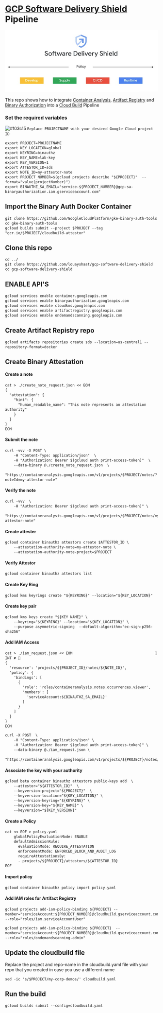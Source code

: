 # [GCP Software Delivery Shield](https://cloud.google.com/solutions/software-supply-chain-security) Pipeline

![alt text](SDS.jpg)


This repo shows how to integrate [Container Analysis](https://cloud.google.com/container-analysis/docs), [Artifact Registry](https://cloud.google.com/artifact-registry) and [Binary Authorization](https://cloud.google.com/binary-authorization) into a [Cloud Build](https://cloud.google.com/build) Pipeline

### Set the required variables

![#f03c15](https://via.placeholder.com/15/f03c15/f03c15.png) `Replace PROJECTNAME with your desired Google Cloud project ID`


```
export PROJECT=PROJECTNAME
export KEY_LOCATION=global
export KEYRING=binauthz
export KEY_NAME=lab-key
export KEY_VERSION=1
export ATTESTOR_ID=sds
export NOTE_ID=my-attestor-note
export PROJECT_NUMBER=$(gcloud projects describe "${PROJECT}"  --format="value(projectNumber)")
export BINAUTHZ_SA_EMAIL="service-${PROJECT_NUMBER}@gcp-sa-binaryauthorization.iam.gserviceaccount.com"
```

## Import the Binary Auth Docker Container
```
git clone https://github.com/GoogleCloudPlatform/gke-binary-auth-tools
cd gke-binary-auth-tools
gcloud builds submit --project $PROJECT --tag "gcr.io/$PROJECT/cloudbuild-attestor"
```
## Clone this repo
```
cd ../
git clone https://github.com/louayshaat/gcp-software-delivery-shield
cd gcp-software-delivery-shield
```

## ENABLE API'S

```
gcloud services enable container.googleapis.com
gcloud services enable binaryauthorization.googleapis.com
gcloud services enable cloudkms.googleapis.com
gcloud services enable artifactregistry.googleapis.com
gcloud services enable ondemandscanning.googleapis.com
```

## Create Artifact Repistry repo
```
gcloud artifacts repositories create sds --location=us-central1 --repository-format=docker
```

## Create Binary Attestation

#### Create a note
```
cat > ./create_note_request.json << EOM
{
  "attestation": {
    "hint": {
      "human_readable_name": "This note represents an attestation authority"
    }
  }
}
EOM
```

#### Submit the note

```
curl -vvv -X POST \
    -H "Content-Type: application/json"  \
    -H "Authorization: Bearer $(gcloud auth print-access-token)"  \
    --data-binary @./create_note_request.json  \
    "https://containeranalysis.googleapis.com/v1/projects/$PROJECT/notes/?noteId=my-attestor-note"
```

#### Verify the note

```
curl -vvv  \
    -H "Authorization: Bearer $(gcloud auth print-access-token)" \
    "https://containeranalysis.googleapis.com/v1/projects/$PROJECT/notes/my-attestor-note"
```

#### Create attester

```
gcloud container binauthz attestors create $ATTESTOR_ID \
    --attestation-authority-note=my-attestor-note \
    --attestation-authority-note-project=$PROJECT
```
    
#### Verify Attestor
```
gcloud container binauthz attestors list
```

#### Create Key Ring
```
gcloud kms keyrings create "${KEYRING}" --location="${KEY_LOCATION}"
```
#### Create key pair
```
gcloud kms keys create "${KEY_NAME}" \
    --keyring="${KEYRING}" --location="${KEY_LOCATION}" \
    --purpose asymmetric-signing  --default-algorithm="ec-sign-p256-sha256"
```    
#### Add IAM Access

```
cat > ./iam_request.json << EOM                                       INT ✘ 
{
  'resource': 'projects/${PROJECT_ID}/notes/${NOTE_ID}',
  'policy': {
    'bindings': [
      {
        'role': 'roles/containeranalysis.notes.occurrences.viewer',
        'members': [
          'serviceAccount:${BINAUTHZ_SA_EMAIL}'
        ]
      }
    ]
  }
}
EOM
```


```
curl -X POST  \
    -H "Content-Type: application/json" \
    -H "Authorization: Bearer $(gcloud auth print-access-token)" \
    --data-binary @./iam_request.json \
    "https://containeranalysis.googleapis.com/v1/projects/${PROJECT}/notes/${NOTE_ID}:setIamPolicy"
```


#### Associate the key with your authority
```
gcloud beta container binauthz attestors public-keys add  \
    --attestor="${ATTESTOR_ID}"  \
    --keyversion-project="${PROJECT}"  \
    --keyversion-location="${KEY_LOCATION}" \
    --keyversion-keyring="${KEYRING}" \
    --keyversion-key="${KEY_NAME}" \
    --keyversion="${KEY_VERSION}"
```
#### Create a Policy
```
cat << EOF > policy.yaml
    globalPolicyEvaluationMode: ENABLE
    defaultAdmissionRule:
      evaluationMode: REQUIRE_ATTESTATION
      enforcementMode: ENFORCED_BLOCK_AND_AUDIT_LOG
      requireAttestationsBy:
      - projects/${PROJECT}/attestors/${ATTESTOR_ID}
EOF
```

#### Import policy
```
gcloud container binauthz policy import policy.yaml
```

#### Add IAM roles for Artifact Registry

```
gcloud projects add-iam-policy-binding ${PROJECT} --member="serviceAccount:${PROJECT_NUMBER}@cloudbuild.gserviceaccount.com" --role="roles/iam.serviceAccountUser"
```

```
gcloud projects add-iam-policy-binding ${PROJECT}  --member="serviceAccount:${PROJECT_NUMBER}@cloudbuild.gserviceaccount.com" --role="roles/ondemandscanning.admin"
```


## Update the cloudbuild file

Replace the project and repo-name in the cloudbuild.yaml file with your repo that you created in case you use a different name
```
sed -ic 's/$PROJECT/my-corp-demos/' cloudbuild.yaml
```

## Run the build
```
gcloud builds submit --config=cloudbuild.yaml
```
